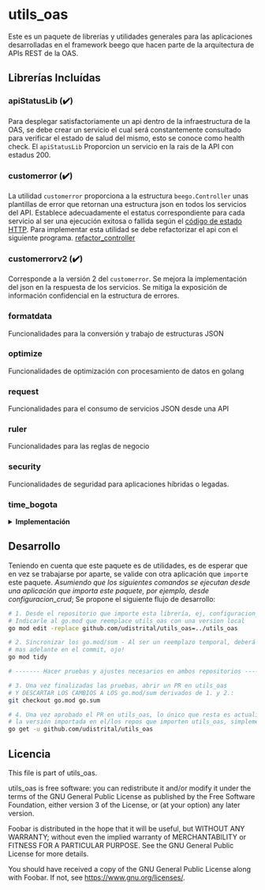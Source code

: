 # utils_oas

Este es un paquete de librerías y utilidades generales para las aplicaciones desarrolladas en el framework beego que hacen parte de la arquitectura de APIs REST de la OAS.

## Librerías Incluídas

### apiStatusLib (:heavy_check_mark:)

Para desplegar satisfactoriamente un api dentro de la infraestructura de la OAS, se debe crear un servicio el cual será constantemente consultado para verificar el estado de salud del mismo, esto se conoce como health check.
El `apiStatusLib` Proporcion un servicio en la rais de la API con estadus 200.

### customerror (:heavy_check_mark:)

La utilidad `customerror` proporciona a la estructura `beego.Controller` unas plantillas de error que retornan una estructura json en todos los servicios del API.
Establece adecuadamente el estatus correspondiente para cada servicio al ser una ejecución exitosa o fallida según el [código de estado HTTP](https://es.wikipedia.org/wiki/Anexo:C%C3%B3digos_de_estado_HTTP).
Para implementar esta utilidad se debe refactorizar el api con el siguiente programa. [refactor_controller](https://github.com/udistrital/refactor_controller)

### customerrorv2 (:heavy_check_mark:)

Corresponde a la versión 2 del `customerror`.
Se mejora la implementación del json en la respuesta de los servicios.
Se mitiga la exposición de información confidencial en la estructura de errores.

### formatdata

Funcionalidades para la conversión y trabajo de estructuras JSON

### optimize

Funcionalidades de optimización con procesamiento de datos en golang

### request

Funcionalidades para el consumo de servicios JSON desde una API

### ruler

Funcionalidades para las reglas de negocio

### security

Funcionalidades de seguridad para aplicaciones híbridas o legadas.

### time_bogota

<details>
  <summary><b>Implementación</b></summary>

importar:

```go
"github.com/udistrital/utils_oas/time_bogota"
```

3 funcinalidades:

- Tiempo_bogota :
  Da la hora de Bogota sin importar la zona horaria de la maquina o contenedor

  **_usar en codigo (remplarar)_**

  ```go
  VariableDeTiempo = tiem.Now()
  ```

  por

  ```go
  VariableDeTiempo = time_bogota.Tiempo_bogota()
  ```

- TiempoBogotaFormato()

  **_(Nota : esta funcion funciona perfectamente en peticiones POST, para los put puede mandar lio asi que se recomienda usar para los PUT la tercera funcion aqui nombrada)_**

  Esta funcion da el formato para la hora y que esta sea aceptada por la base de datos.

  ya que esta funcion retorna un string, se debe cambiar en los modelos del api donde se quiera usar la funcion, esto evitara problemas con la hora y que genere una hora con UTC 0

  **_en codigo_**

  ```go
  type ResolucionEstado struct {
      Id            int
      FechaRegistro time.Time
      Usuario       string
      Estado        *EstadoResolucion
      Resolucion    *Resolucion
  }
  ```

  por

  ```go
  type ResolucionEstado struct {
      Id            int
      FechaRegistro string
      Usuario       string
      Estado        *EstadoResolucion
      Resolucion    *Resolucion
  }
  ```

  ***

  ```go
  VariableDeTiempo = tiem.Now()
  ```

  por

  ```go
  VariableDeTiempo = time_bogota.TiempoBogotaFormato()
  ```

- TiempoCorreccionFormato(inputDate string):
  Esta funcion recibe un string y devuelve otro transformado, esta funcion surge como solucion al problema de que las fechas al traerlas de la base de datos pueden llegar en el siguiente formato `2019-10-08 18:26:45.58 +0000 +0000`, este formato al hacer un update en la base de datos provoca errores, por ende esta funcion realiza la correccion

  para usarla se usara el siguiente ejemplo, suponga que de la base de datos trae una fecha y se llama `FechaFin` y su valor al imprimirlo es el siguiente : `2019-10-08 18:26:45.58 +0000 +0000` para corregirlo realice lo siguiente:

  ```go
  FechaFin = time_bogota.TiempoCorreccionFormato(FechaFin)
  ```

  esto le devolvera la fecha en el siguiente formato : `2019-10-08T18:26:45.58Z` el cual la ase de datos recibira.

</details>

## Desarrollo

Teniendo en cuenta que este paquete es de utilidades, es de esperar
que en vez se trabajarse por aparte, se valide con otra aplicación que `import`e
este paquete. *Asumiendo
que los siguientes comandos se ejecutan desde una aplicación que
importa este paquete, por ejemplo, desde configuracion_crud*; Se propone el siguiente flujo de desarrollo:

```bash
# 1. Desde el repositorio que importe esta librería, ej, configuracion_crud
# Indicarle al go.mod que reemplace utils_oas con una version local
go mod edit -replace github.com/udistrital/utils_oas=../utils_oas

# 2. Sincronizar los go.mod/sum - Al ser un reemplazo temporal, deberá ignorarse
# mas adelante en el commit, ojo!
go mod tidy

# ------- Hacer pruebas y ajustes necesarios en ambos repositorios -----------

# 3. Una vez finalizadas las pruebas, abrir un PR en utils_oas
# Y DESCARTAR LOS CAMBIOS A LOS go.mod/sum derivados de 1. y 2.:
git checkout go.mod go.sum

# 4. Una vez aprobado el PR en utils_oas, lo único que resta es actualizar
# la versión importada en el/los repos que importen utils_oas, simplemente con
go get -u github.com/udistrital/utils_oas
```

## Licencia

This file is part of utils_oas.

utils_oas is free software: you can redistribute it and/or modify
it under the terms of the GNU General Public License as published by
the Free Software Foundation, either version 3 of the License, or
(at your option) any later version.

Foobar is distributed in the hope that it will be useful,
but WITHOUT ANY WARRANTY; without even the implied warranty of
MERCHANTABILITY or FITNESS FOR A PARTICULAR PURPOSE. See the
GNU General Public License for more details.

You should have received a copy of the GNU General Public License
along with Foobar. If not, see <https://www.gnu.org/licenses/>.
